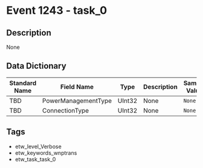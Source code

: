# Event 1243 - task_0

## Description
None

## Data Dictionary
|Standard Name|Field Name|Type|Description|Sample Value|
|---|---|---|---|---|
|TBD|PowerManagementType|UInt32|None|`None`|
|TBD|ConnectionType|UInt32|None|`None`|

## Tags
* etw_level_Verbose
* etw_keywords_wnptrans
* etw_task_task_0
